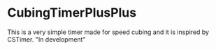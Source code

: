 # CubingTimerPlusPlus
This is a very simple timer made for speed cubing and it is inspired by CSTimer. "In development"
